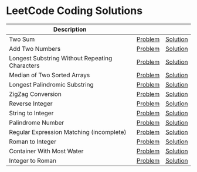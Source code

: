 # LeetCode Coding Solutions

| Description |  |  |
|---|---|---|
| Two Sum | [Problem](https://leetcode.com/problems/two-sum) | [Solution](https://github.com/v1n337/leetcode/tree/master/two-sum/src/ca/uwaterloo) |
| Add Two Numbers | [Problem](https://leetcode.com/problems/add-two-numbers) | [Solution](https://github.com/v1n337/leetcode/tree/master/add-two-numbers/src/ca/uwaterloo) |
| Longest Substring Without Repeating Characters | [Problem](https://leetcode.com/problems/longest-substring-without-repeating-characters) | [Solution](https://github.com/v1n337/leetcode/tree/master/longest-substring-without-repeating-characters/src/ca/uwaterloo) |
| Median of Two Sorted Arrays | [Problem](https://leetcode.com/problems/median-of-two-sorted-arrays) | [Solution](https://github.com/v1n337/leetcode/tree/master/median-of-two-sorted-arrays/src/ca/uwaterloo) |
| Longest Palindromic Substring | [Problem](https://leetcode.com/problems/longest-palindromic-substring) | [Solution](https://github.com/v1n337/leetcode/tree/master/longest-palindromic-substring/src/ca/uwaterloo) |
| ZigZag Conversion | [Problem](https://leetcode.com/problems/zigzag-conversion) | [Solution](https://github.com/v1n337/leetcode/tree/master/zigzag-conversion/src/ca/uwaterloo) |
| Reverse Integer | [Problem](https://leetcode.com/problems/reverse-integer) | [Solution](https://github.com/v1n337/leetcode/tree/master/reverse-integer/src/ca/uwaterloo) |
| String to Integer | [Problem](https://leetcode.com/problems/string-to-integer-atoi) | [Solution](https://github.com/v1n337/leetcode/tree/master/string-to-integer-atoi/src/ca/uwaterloo) |
| Palindrome Number | [Problem](https://leetcode.com/problems/palindrome-number) | [Solution](https://github.com/v1n337/leetcode/tree/master/palindrome-number/src/ca/uwaterloo) |
| Regular Expression Matching (incomplete) | [Problem](https://leetcode.com/problems/regular-expression-matching) | [Solution](https://github.com/v1n337/leetcode/tree/master/regular-expression-matching/src/ca/uwaterloo) |
| Roman to Integer | [Problem](https://leetcode.com/problems/roman-to-integer) | [Solution](https://github.com/v1n337/leetcode/tree/master/roman-to-integer/src/ca/uwaterloo) |
| Container With Most Water | [Problem](https://leetcode.com/problems/container-with-most-water) | [Solution](https://github.com/v1n337/leetcode/tree/master/container-with-most-water/src/ca/uwaterloo) |
| Integer to Roman | [Problem](https://leetcode.com/problems/integer-to-roman) | [Solution](https://github.com/v1n337/leetcode/tree/master/integer-to-roman/src/ca/uwaterloo) |
